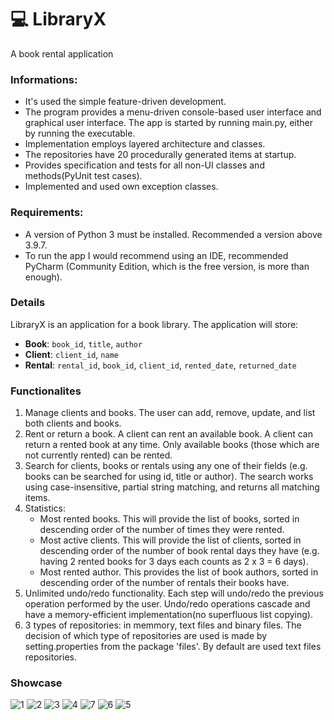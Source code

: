 # 💻 LibraryX
A book rental application
### Informations:
- It's used the simple feature-driven development.
- The program provides a menu-driven console-based user interface and graphical user interface. The app is started by running main.py, either by running the executable.
- Implementation employs layered architecture and classes.
- The repositories have 20 procedurally generated items at startup.
- Provides specification and tests for all non-UI classes and methods(PyUnit test cases).
- Implemented and used own exception classes.

### Requirements:
- A version of Python 3 must be installed. Recommended a version above 3.9.7.
- To run the app I would recommend using an IDE, recommended PyCharm (Community Edition, which is the free version, is more than enough).

### Details
LibraryX is an application for a book library. The application will store:
- **Book**: `book_id`, `title`, `author`
- **Client**: `client_id`, `name`
- **Rental**: `rental_id`, `book_id`, `client_id`, `rented_date`, `returned_date`

### Functionalites
1. Manage clients and books. The user can add, remove, update, and list both clients and books.
2. Rent or return a book. A client can rent an available book. A client can return a rented book at any time. Only available books (those which are not currently rented) can be rented.
3. Search for clients, books or rentals using any one of their fields (e.g. books can be searched for using id, title or author). The search works using case-insensitive, partial string matching, and returns all matching items.
4. Statistics:
    - Most rented books. This will provide the list of books, sorted in descending order of the number of times they were rented.
    - Most active clients. This will provide the list of clients, sorted in descending order of the number of book rental days they have (e.g. having 2 rented books for 3 days each counts as 2 x 3 = 6 days).
    - Most rented author. This provides the list of book authors, sorted in descending order of the number of rentals their books have.
5. Unlimited undo/redo functionality. Each step will undo/redo the previous operation performed by the user. Undo/redo operations cascade and have a memory-efficient implementation(no superfluous list copying).
6. 3 types of repositories: in memmory, text files and binary files. The decision of which type of repositories are used is made by setting.properties from the package 'files'. By default are used text files repositories.

### Showcase
![1](https://user-images.githubusercontent.com/9745845/236555765-f416ab50-1978-41bd-9f3b-cddadac68dff.PNG)
![2](https://user-images.githubusercontent.com/9745845/236555767-4bc5ff63-0c93-4136-b485-3458e58a31a5.PNG)
![3](https://user-images.githubusercontent.com/9745845/236555769-f8d6913b-6f1c-449e-bdf3-645dea649d74.PNG)
![4](https://user-images.githubusercontent.com/9745845/236555770-ff09362e-f8f5-4ced-bae3-3f3ec3c46d7d.PNG)
![7](https://user-images.githubusercontent.com/9745845/236555774-c8779ac0-9cbe-48a3-ba2e-a6d024df10af.PNG)
![6](https://user-images.githubusercontent.com/9745845/236555773-cfea16a1-aecf-48af-9b0b-402ae0848753.PNG)
![5](https://user-images.githubusercontent.com/9745845/236555771-ba03e82c-ff15-4277-bec6-b8c6b5b0e183.PNG)


